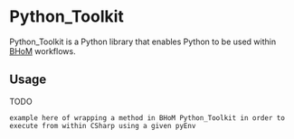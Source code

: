 ﻿# Python_Toolkit

Python_Toolkit is a Python library that enables Python to be used within [BHoM](https://bhom.xyz/) workflows.

## Usage

TODO

```
example here of wrapping a method in BHoM Python_Toolkit in order to execute from within CSharp using a given pyEnv
```
